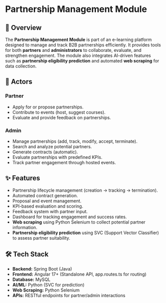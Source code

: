 # Partnership Management Module

## 📌 Overview
The **Partnership Management Module** is part of an e-learning platform designed to manage and track B2B partnerships efficiently. It provides tools for both **partners** and **administrators** to collaborate, evaluate, and strengthen engagement. The module also integrates AI-driven features such as **partnership eligibility prediction** and automated **web scraping** for data collection.

## 👥 Actors
### Partner
- Apply for or propose partnerships.
- Contribute to events (host, suggest courses).
- Evaluate and provide feedback on partnerships.

### Admin
- Manage partnerships (add, track, modify, accept, terminate).
- Search and analyze potential partners.
- Generate contracts (automatic).
- Evaluate partnerships with predefined KPIs.
- Track partner engagement through hosted events.

## ✨ Features
- Partnership lifecycle management (creation → tracking → termination).
- Automated contract generation.
- Proposal and event management.
- KPI-based evaluation and scoring.
- Feedback system with partner input.
- Dashboard for tracking engagement and success rates.
- **Web scraping** using Python Selenium to collect potential partner information.
- **Partnership eligibility prediction** using SVC (Support Vector Classifier) to assess partner suitability.

## 🛠️ Tech Stack
- **Backend:** Spring Boot (Java)
- **Frontend:** Angular 17+ (Standalone API, app.routes.ts for routing)
- **Database:** MySQL
- **AI/ML:** Python (SVC for prediction)
- **Web Scraping:** Python Selenium
- **APIs:** RESTful endpoints for partner/admin interactions

